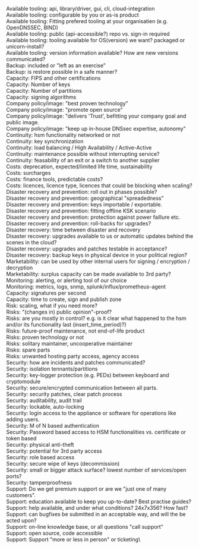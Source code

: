Available tooling: api, library/driver, gui, cli, cloud-integration\
Available tooling: configurable by you or as-is product\
Available tooling: Fitting prefered tooling at your organisatien (e.g. OpenDNSSEC, BIND)\
Available tooling: public (api-accessible?) repo vs. sign-in required\
Available tooling: tooling available for OS(version) we want? packaged or unicorn-install?\
Available tooling: version information available? How are new versions communicated?\
Backup: included or "left as an exercise"\
Backup: is restore possible in a safe manner?\
Capacity: FIPS and other certifications\
Capacity: Number of keys\
Capacity: Number of partitions\
Capacity: signing algorithms\
Company policy/image: "best proven technology"\
Company policy/image: "promote open source"\
Company policy/image: "delivers 'Trust', befitting your company goal and public image.\
Company policy/image: "keep up in-house DNSsec expertise, autonomy"\
Continuity: hsm functionality networked or not\
Continuity: key synchronization\
Continuity: load balancing / High Availability / Active-Active\
Continuity: maintenance possible without interrupting service?\
Continuity: feasability of an exit or a switch to another supplier\
Costs: deprecation, expected/limited life time, sustainability\
Costs: surcharges\
Costs: finance tools, predictable costs?\
Costs: licences, licence type, licences that could be blocking when scaling?\
Disaster recovery and prevention: roll out in phases possible?\
Disaster recovery and prevention: geographical "spreadedness"\
Disaster recovery and prevention: keys importable / exportable.\
Disaster recovery and prevention: fitting offline KSK scenario\
Disaster recovery and prevention: protection against power faillure etc.\
Disaster recovery and prevention: roll-backs for upgrades?\
Disaster recovery: time between disaster and recovery\
Disaster recovery: upgrades available to us or automatic updates behind the scenes in the cloud?\
Disaster recovery: upgrades and patches testable in acceptance?\
Disaster recovery: backup keys in physical device in your political region?\
Marketability: can be used by other internal users for signing / encryption / decryption\
Marketability: surplus capacity can be made available to 3rd party?\
Monitoring: alerting, or alerting tool of our choice\
Monitoring: metrics, logs, snmp, splunk/influx/prometheus-agent\
Capacity: signatures per second\
Capacity: time to create, sign and publish zone\
Risk: scaling, what if you need more?\
Risks: "(changes in) public opinion"-proof?\
Risks: are you mostly in control? e.g. is it clear what happened to the hsm and/or its functionality last (insert_time_period)?)\
Risks: future-proof maintenance, not end-of-life product\
Risks: proven technology or not\
Risks: solitary maintainer, uncooperative maintainer\
Risks: spare parts\
Risks: unwanted hosting party access, agency access\
Security: how are incidents and patches communicated?\
Security: isolation tennants/partitions\
Security: key-logger protection (e.g. PEDs) between keyboard and cryptomodule\
Security: secure/encrypted communication between all parts.\
Security: security patches, clear patch process\
Security: auditability, audit trail\
Security: lockable, auto-locking\
Security: login access to the appliance or software for operations like adding users.\
Security: M of N based authentication\
Security: Password based access to HSM functionalities vs. certificate or token based\
Security: physical anti-theft\
Security: potential for 3rd party access\
Security: role based access\
Security: secure wipe of keys (decommission)\
Security: small or bigger attack surface? lowest number of services/open ports?\
Security: tamperproofness\
Support: Do we get premium support or are we "just one of many customers".\
Support: education available to keep you up-to-date? Best practise guides?\
Support: help available, and under what conditions? 24x7x356? How fast?\
Support: can bugfixes be submitted in an acceptable way, and will the be acted upon?\
Support: on-line knowledge base, or all questions "call support"\
Support: open source, code accessible\
Support: Support "more or less in person" or ticketing\
